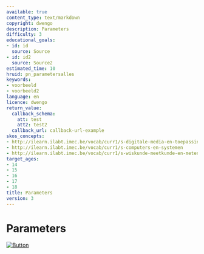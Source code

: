 ```yaml
---
available: true
content_type: text/markdown
copyright: dwengo
description: Parameters
difficulty: 3
educational_goals:
- id: id
  source: Source
- id: id2
  source: Source2
estimated_time: 10
hruid: pn_parametersalles
keywords:
- voorbeeld
- voorbeeld2
language: en
licence: dwengo
return_value:
  callback_schema:
    att: test
    att2: test2
  callback_url: callback-url-example
skos_concepts:
- http://ilearn.ilabt.imec.be/vocab/curr1/s-digitale-media-en-toepassingen
- http://ilearn.ilabt.imec.be/vocab/curr1/s-computers-en-systemen
- http://ilearn.ilabt.imec.be/vocab/curr1/s-wiskunde-meetkunde-en-metend-rekenen
target_ages:
- 14
- 15
- 16
- 17
- 18
title: Parameters
version: 3
---
```

# Parameters

[![](embed/Button.png "Button")](https://kiks.ilabt.imec.be/hub/tmplogin?id=0900_en "Notebooks Parameters")
